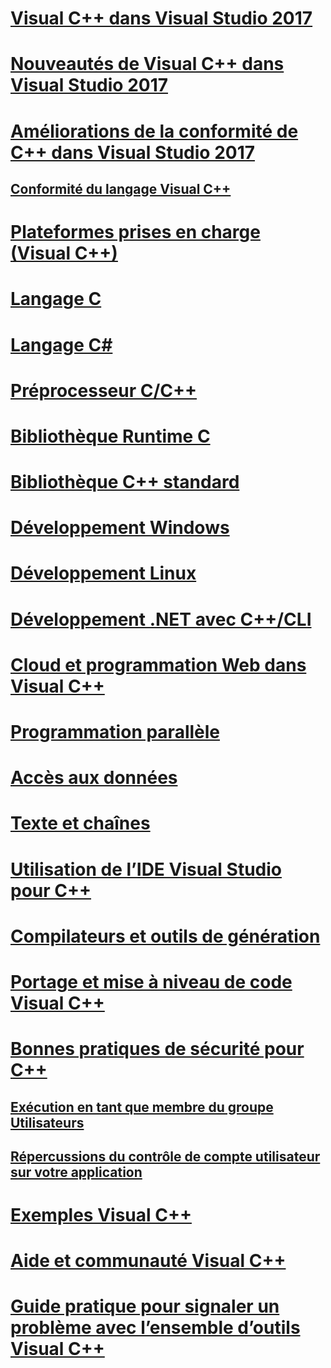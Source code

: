 # [Visual C++ dans Visual Studio 2017](visual-cpp-in-visual-studio.md)
# [Nouveautés de Visual C++ dans Visual Studio 2017](what-s-new-for-visual-cpp-in-visual-studio.md)
# [Améliorations de la conformité de C++ dans Visual Studio 2017](cpp-conformance-improvements-2017.md)
## [Conformité du langage Visual C++](visual-cpp-language-conformance.md)
# [Plateformes prises en charge (Visual C++)](supported-platforms-visual-cpp.md)
# [Langage C](c-language/c-language-reference.md)
# [Langage C#](cpp/cpp-language-reference.md)
# [Préprocesseur C/C++](preprocessor/c-cpp-preprocessor-reference.md)
# [Bibliothèque Runtime C](c-runtime-library/c-run-time-library-reference.md)
# [Bibliothèque C++ standard](standard-library/cpp-standard-library-reference.md)
# [Développement Windows](windows/overview-of-windows-programming-in-cpp.md)
# [Développement Linux](linux/download-install-and-setup-the-linux-development-workload.md)
# [Développement .NET avec C++/CLI](dotnet/dotnet-programming-with-cpp-cli-visual-cpp.md)
# [Cloud et programmation Web dans Visual C++](cloud/cloud-and-web-programming-in-visual-cpp.md)
# [Programmation parallèle](parallel/parallel-programming-in-visual-cpp.md)
# [Accès aux données](data/data-access-in-cpp.md)
# [Texte et chaînes](text/text-and-strings-in-visual-cpp.md)
# [Utilisation de l’IDE Visual Studio pour C++](ide/ide-and-tools-for-visual-cpp-development.md)
# [Compilateurs et outils de génération](build/building-c-cpp-programs.md)
# [Portage et mise à niveau de code Visual C++](porting/visual-cpp-porting-and-upgrading-guide.md)
# [Bonnes pratiques de sécurité pour C++](security/security-best-practices-for-cpp.md)
## [Exécution en tant que membre du groupe Utilisateurs](security/running-as-a-member-of-the-users-group.md)
## [Répercussions du contrôle de compte utilisateur sur votre application](security/how-user-account-control-uac-affects-your-application.md)
# [Exemples Visual C++](visual-cpp-samples.md)
# [Aide et communauté Visual C++](visual-cpp-help-and-community.md)
# [Guide pratique pour signaler un problème avec l’ensemble d’outils Visual C++](how-to-report-a-problem-with-the-visual-cpp-toolset.md)